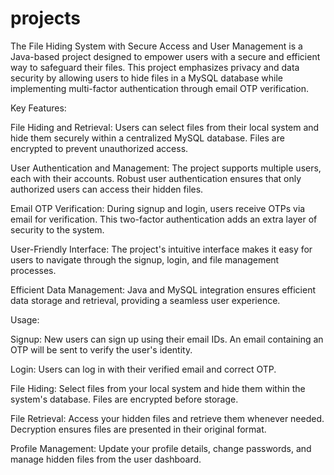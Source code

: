 # projects

The File Hiding System with Secure Access and User Management is a Java-based project designed to empower users with a secure and efficient way to safeguard their files. This project emphasizes privacy and data security by allowing users to hide files in a MySQL database while implementing multi-factor authentication through email OTP verification.

Key Features:

File Hiding and Retrieval: Users can select files from their local system and hide them securely within a centralized MySQL database. Files are encrypted to prevent unauthorized access.

User Authentication and Management: The project supports multiple users, each with their accounts. Robust user authentication ensures that only authorized users can access their hidden files.

Email OTP Verification: During signup and login, users receive OTPs via email for verification. This two-factor authentication adds an extra layer of security to the system.

User-Friendly Interface: The project's intuitive interface makes it easy for users to navigate through the signup, login, and file management processes.

Efficient Data Management: Java and MySQL integration ensures efficient data storage and retrieval, providing a seamless user experience.

Usage:

Signup: New users can sign up using their email IDs. An email containing an OTP will be sent to verify the user's identity.

Login: Users can log in with their verified email and correct OTP.

File Hiding: Select files from your local system and hide them within the system's database. Files are encrypted before storage.

File Retrieval: Access your hidden files and retrieve them whenever needed. Decryption ensures files are presented in their original format.

Profile Management: Update your profile details, change passwords, and manage hidden files from the user dashboard.
